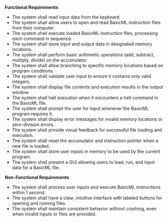 **Functional Requirements**

 - The system shall read input data from the keyboard.
 - The system shall allow users to open and read BasicML instruction files from their computer.
 - The system shall execute loaded BasicML instruction files, processing each command in sequence.
 - The system shall store input and output data in designated memory locations.
 - The system shall perform basic arithmetic operations (add, subtract, multiply, divide) on the accumulator.
 - The system shall allow branching to specific memory locations based on program conditions.
 - The system shall validate user input to ensure it contains only valid integers.
 - The system shall display file contents and execution results in the output window.
 - The system shall halt execution when it encounters a halt command in the BasicML file.
 - The system shall prompt the user for input whenever the BasicML program requires it.
 - The system shall display error messages for invalid memory locations or zero-division errors.
 - The system shall provide visual feedback for successful file loading and execution.
 - The system shall reset the accumulator and instruction pointer when a new file is loaded.
 - The system shall store user inputs in memory to be used by the current program.
 - The system shall present a GUI allowing users to load, run, and input data for a BasicML file.

**Non-Functional Requirements**

 - The system shall process user inputs and execute BasicML instructions within 1 second.
 - The system shall have a clear, intuitive interface with labeled buttons for opening and running files.
 - The system shall maintain consistent behavior without crashing, even when invalid inputs or files are provided.